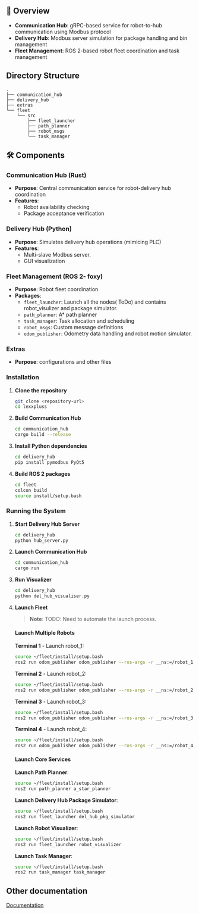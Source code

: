 
## 🚀 Overview

- **Communication Hub**: gRPC-based service for robot-to-hub communication using Modbus protocol
- **Delivery Hub**: Modbus server simulation for package handling and bin management
- **Fleet Management**: ROS 2-based robot fleet coordination and task management

## Directory Structure

```
.
├── communication_hub
├── delivery_hub
├── extras
└── fleet
    └── src
        ├── fleet_launcher
        ├── path_planner
        ├── robot_msgs
        └── task_manager
```

## 🛠️ Components

### Communication Hub (Rust)
- **Purpose**: Central communication service for robot-delivery hub coordination
- **Features**:
  - Robot availability checking
  - Package acceptance verification

### Delivery Hub (Python)
- **Purpose**: Simulates delivery hub operations (mimicing PLC)
- **Features**:
  - Multi-slave Modbus server.
  - GUI visualization

### Fleet Management (ROS 2- foxy)
- **Purpose**: Robot fleet coordination
- **Packages**:
  - `fleet_launcher`: Launch all the nodes( ToDo) and contains robot_visulizer and package simulator.
  - `path_planner`: A* path planner 
  - `task_manager`: Task allocation and scheduling
  - `robot_msgs`: Custom message definitions
  - `odom_publisher`: Odometry data handling and robot motion simulator.

### Extras
- **Purpose**: configurations and other files



### Installation

1. **Clone the repository**
   ```bash
   git clone <repository-url>
   cd lexxpluss
   ```

2. **Build Communication Hub**
   ```bash
   cd communication_hub
   cargo build --release
   ```

3. **Install Python dependencies**
   ```bash
   cd delivery_hub
   pip install pymodbus PyQt5
   ```

4. **Build ROS 2 packages**
   ```bash
   cd fleet
   colcon build
   source install/setup.bash
   ```

### Running the System

1. **Start Delivery Hub Server**
   ```bash
   cd delivery_hub
   python hub_server.py 
   ```

2. **Launch Communication Hub**
   ```bash
   cd communication_hub
   cargo run
   ```

3. **Run Visualizer**
   ```bash
   cd delivery_hub
   python del_hub_visualiser.py
   ```
4. **Launch Fleet**
   > **Note**: TODO: Need to automate the launch process.
   
   #### Launch Multiple Robots
   
   **Terminal 1** - Launch robot_1:
   ```bash
   source ~/fleet/install/setup.bash 
   ros2 run odom_publisher odom_publisher --ros-args -r __ns:=/robot_1
   ```
   
   **Terminal 2** - Launch robot_2:
   ```bash
   source ~/fleet/install/setup.bash 
   ros2 run odom_publisher odom_publisher --ros-args -r __ns:=/robot_2
   ```
   
   **Terminal 3** - Launch robot_3:
   ```bash
   source ~/fleet/install/setup.bash 
   ros2 run odom_publisher odom_publisher --ros-args -r __ns:=/robot_3
   ```
   
   **Terminal 4** - Launch robot_4:
   ```bash
   source ~/fleet/install/setup.bash 
   ros2 run odom_publisher odom_publisher --ros-args -r __ns:=/robot_4
   ```

   #### Launch Core Services
   
   **Launch Path Planner**:
   ```bash
   source ~/fleet/install/setup.bash 
   ros2 run path_planner a_star_planner
   ```

   **Launch Delivery Hub Package Simulator**:
   ```bash
   source ~/fleet/install/setup.bash 
   ros2 run fleet_launcher del_hub_pkg_simulator
   ```
   
   **Launch Robot Visualizer**:
   ```bash
   source ~/fleet/install/setup.bash 
   ros2 run fleet_launcher robot_visualizer
   ```
   
   **Launch Task Manager**:
   ```bash
   source ~/fleet/install/setup.bash 
   ros2 run task_manager task_manager
   ```

## Other documentation
 [Documentation](https://www.notion.so/220ae74bd23880d28e24f494836fe45b?v=225ae74bd2388016b8c9000c03b32c10)
